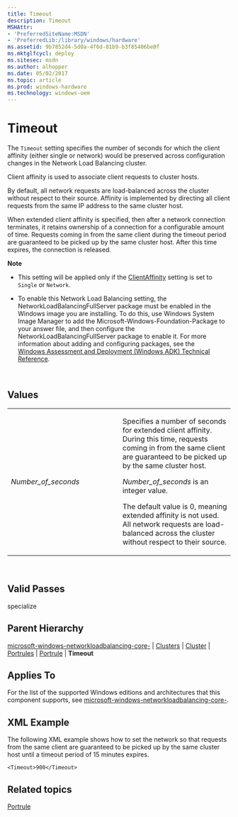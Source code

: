 ```yaml
---
title: Timeout
description: Timeout
MSHAttr:
- 'PreferredSiteName:MSDN'
- 'PreferredLib:/library/windows/hardware'
ms.assetid: 9b7852d4-5d0a-4f6d-81b9-b3f85486be0f
ms.mktglfcycl: deploy
ms.sitesec: msdn
ms.author: alhopper
ms.date: 05/02/2017
ms.topic: article
ms.prod: windows-hardware
ms.technology: windows-oem
---
```


# Timeout


The `Timeout` setting specifies the number of seconds for which the client affinity (either single or network) would be preserved across configuration changes in the Network Load Balancing cluster.

Client affinity is used to associate client requests to cluster hosts.

By default, all network requests are load-balanced across the cluster without respect to their source. Affinity is implemented by directing all client requests from the same IP address to the same cluster host.

When extended client affinity is specified, then after a network connection terminates, it retains ownership of a connection for a configurable amount of time. Requests coming in from the same client during the timeout period are guaranteed to be picked up by the same cluster host. After this time expires, the connection is released.

**Note**  
-   This setting will be applied only if the [ClientAffinity](microsoft-windows-networkloadbalancing-core-clusters-cluster-portrules-portrule-clientaffinity.md) setting is set to `Single` or `Network`.

-   To enable this Network Load Balancing setting, the NetworkLoadBalancingFullServer package must be enabled in the Windows image you are installing. To do this, use Windows System Image Manager to add the Microsoft-Windows-Foundation-Package to your answer file, and then configure the NetworkLoadBalancingFullServer package to enable it. For more information about adding and configuring packages, see the [Windows Assessment and Deployment (Windows ADK) Technical Reference](http://go.microsoft.com/fwlink/?LinkId=206587).

 

## Values


<table>
<colgroup>
<col width="50%" />
<col width="50%" />
</colgroup>
<tbody>
<tr class="odd">
<td><p><em>Number_of_seconds</em></p></td>
<td><p>Specifies a number of seconds for extended client affinity. During this time, requests coming in from the same client are guaranteed to be picked up by the same cluster host.</p>
<p><em>Number_of_seconds</em> is an integer value.</p>
<p>The default value is 0, meaning extended affinity is not used. All network requests are load-balanced across the cluster without respect to their source.</p></td>
</tr>
</tbody>
</table>

 

## Valid Passes


specialize

## Parent Hierarchy


[microsoft-windows-networkloadbalancing-core-](microsoft-windows-networkloadbalancing-core.md) | [Clusters](microsoft-windows-networkloadbalancing-core-clusters.md) | [Cluster](microsoft-windows-networkloadbalancing-core-clusters-cluster.md) | [Portrules](microsoft-windows-networkloadbalancing-core-clusters-cluster-portrules.md) | [Portrule](microsoft-windows-networkloadbalancing-core-clusters-cluster-portrules-portrule.md) | **Timeout**

## Applies To


For the list of the supported Windows editions and architectures that this component supports, see [microsoft-windows-networkloadbalancing-core-](microsoft-windows-networkloadbalancing-core.md).

## XML Example


The following XML example shows how to set the network so that requests from the same client are guaranteed to be picked up by the same cluster host until a timeout period of 15 minutes expires.

``` syntax
<Timeout>900</Timeout>
```

## Related topics


[Portrule](microsoft-windows-networkloadbalancing-core-clusters-cluster-portrules-portrule.md)

 

 







